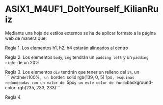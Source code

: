 # ASIX1_M4UF1_DoItYourself_KilianRuiz
Mediante una hoja de estilos externos se ha de aplicar formato a la página web de manera que:

Regla 1. Los elementos h1, h2, h4 estarán alineados al centro

Regla 2. Los elementos ```body```, ```img``` tendrán un ```padding left``` y un ```padding right``` de un 20%

Regla 3. Los elementos ```div```  tendrán que tener un relleno del ```5%```, un ````witdh``` del ```100%```, un ```border: solid rgb(139, 0, 5) 1px```, esquinas redondeadas con un valor de ```5px``` y un este color de fondo ```background-color: rgb(235, 233, 233)```

Regla 4. 

